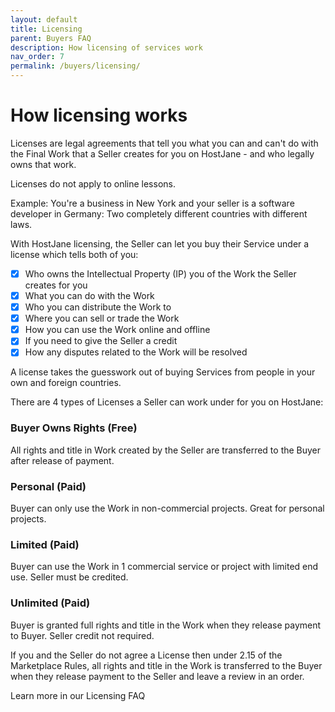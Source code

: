 ```yaml
---
layout: default
title: Licensing
parent: Buyers FAQ
description: How licensing of services work
nav_order: 7
permalink: /buyers/licensing/
---
```


# How licensing works

<span class="yellow">Licenses are legal agreements that tell you what you can and can't do with the Final Work that a Seller creates for you on HostJane - and who legally owns that work.</span>

Licenses do not apply to online lessons.

Example: You're a business in New York and your seller is a software developer in Germany: Two completely different countries with different laws. 

With HostJane licensing, the Seller can let you buy their Service under a license which tells both of you:

- [x] Who owns the Intellectual Property (IP) you of the Work the Seller creates for you
- [x] What you can do with the Work
- [x] Who you can distribute the Work to
- [x] Where you can sell or trade the Work
- [x] How you can use the Work online and offline
- [x] If you need to give the Seller a credit
- [x] How any disputes related to the Work will be resolved

A license takes the guesswork out of buying Services from people in your own and foreign countries.

There are 4 types of Licenses a Seller can work under for you on HostJane:

### Buyer Owns Rights (Free)

All rights and title in Work created by the Seller are transferred to the Buyer after release of payment.

### Personal (Paid)

Buyer can only use the Work in non-commercial projects. Great for personal projects.

### Limited (Paid)

Buyer can use the Work in 1 commercial service or project with limited end use. Seller must be credited.

### Unlimited (Paid)

Buyer is granted full rights and title in the Work when they release payment to Buyer. Seller credit not required.

If you and the Seller do not agree a License then under 2.15 of the Marketplace Rules, all rights and title in the Work is transferred to the Buyer when they release payment to the Seller and leave a review in an order.

Learn more in our Licensing FAQ